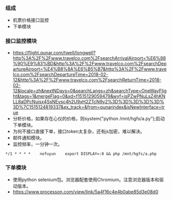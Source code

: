 ### 组成
* 机票价格接口监控
* 下单模块
### 接口监控模块
* https://flight.qunar.com/twell/longwell?http%3A%2F%2Fwww.travelco.com%2FsearchArrivalAirport=%E6%88%90%E9%83%BD&http%3A%2F%2Fwww.travelco.com%2FsearchDepartureAirport=%E4%B8%8A%E6%B5%B7&http%3A%2F%2Fwww.travelco.com%2FsearchDepartureTime=2018-02-12&http%3A%2F%2Fwww.travelco.com%2FsearchReturnTime=2018-02-12&locale=zh&nextNDays=0&searchLangs=zh&searchType=OneWayFlight&tags=1&mergeFlag=0&xd=f1515129059479&wyf=isPZwPNuLsZ4hKNLL8aDPcNuisx4SsNEysc4h2U9xH2ZTcN9y2%3D%3D%3D%3D%3D%3D%7C1515124819337&ex_track=&from=qunarindex&isNewInterface=true
* 分析价格，如果存在心仪的价格，则system("python /mnt/hgfs/a.py");启动下单模块。
* 为何不接口直接下单，接口token太复杂，还有js加密，难以解决。
* 邮件通知模块。
* 监控频率，一分钟一次。
```
*/1 * * * *    nofuyun    export DISPLAY=:0 && php /mnt/hgfs/a.php
```
### 下单模块
* 使用python selenium包。浏览器配套使用Chromium。注意浏览器版本和驱动版本。
* https://www.processon.com/view/link/5a4f16c4e4b0abe85d3e08d0
